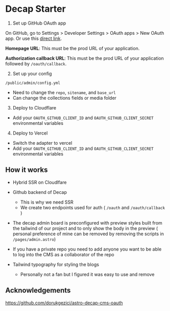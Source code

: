 # Decap Starter

1. Set up GitHub OAuth app

On GitHub, go to Settings > Developer Settings > OAuth apps > New OAuth app. Or use this [direct link](https://github.com/settings/applications/new).

**Homepage URL**: This must be the prod URL of your application.

**Authorization callback URL**: This must be the prod URL of your application followed by `/oauth/callback`.

2. Set up your config

`/public/admin/config.yml`

- Need to change the `repo`, `sitename`, and `base_url`
- Can change the collections fields or media folder

3. Deploy to Cloudflare

- Add your `OAUTH_GITHUB_CLIENT_ID` and `OAUTH_GITHUB_CLIENT_SECRET` environmental variables

4. Deploy to Vercel

- Switch the adapter to vercel
- Add your `OAUTH_GITHUB_CLIENT_ID` and `OAUTH_GITHUB_CLIENT_SECRET` environmental variables

## How it works

- Hybrid SSR on Cloudlfare
- Github backend of Decap

  - This is why we need SSR
  - We create two endpoints used for auth ( `/oauth` and `/oauth/callback` )
- The decap admin board is preconfigured with preview styles built from the tailwind of our project and to only show the body in the preview ( personal preference of mine can be removed by removing the scripts in `/pages/admin.astro`)
- If you have a private repo you need to add anyone you want to be able to log into the CMS as a collaborator of the repo
- Tailwind typography for styling the blogs
  - Personally not a fan but I figured it was easy to use and remove

## Acknowledgements

https://github.com/dorukgezici/astro-decap-cms-oauth
